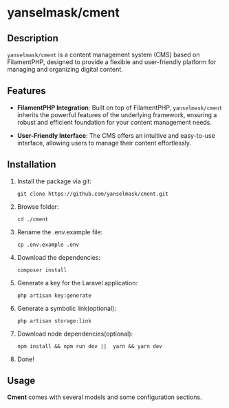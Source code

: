 # yanselmask/cment

## Description

`yanselmask/cment` is a content management system (CMS) based on FilamentPHP, designed to provide a flexible and user-friendly platform for managing and organizing digital content.

## Features

-   **FilamentPHP Integration**: Built on top of FilamentPHP, `yanselmask/cment` inherits the powerful features of the underlying framework, ensuring a robust and efficient foundation for your content management needs.

-   **User-Friendly Interface**: The CMS offers an intuitive and easy-to-use interface, allowing users to manage their content effortlessly.

## Installation

1. Install the package via git:

    ```shell
    git clone https://github.com/yanselmask/cment.git
    ```

2. Browse folder:

    ```shell
    cd ./cment
    ```

3. Rename the .env.example file:

    ```shell
    cp .env.example .env
    ```

4. Download the dependencies:

    ```shell
    composer install
    ```

5. Generate a key for the Laravel application:

    ```shell
    php artisan key:generate
    ```

6. Generate a symbolic link(optional):

    ```shell
    php artisan storage:link
    ```

7. Download node dependencies(optional):

    ```shell
    npm install && npm run dev ||  yarn && yarn dev
    ```

8. Done!

## Usage

**Cment** comes with several models and some configuration sections.
